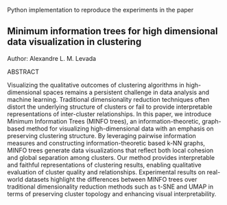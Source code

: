 Python implementation to reproduce the experiments in the paper

## Minimum information trees for high dimensional data visualization in clustering   
Author: Alexandre L. M. Levada

ABSTRACT

Visualizing the qualitative outcomes of clustering algorithms in high-dimensional spaces remains a persistent challenge
in data analysis and machine learning. Traditional dimensionality reduction techniques often distort the underlying 
structure of clusters or fail to provide interpretable representations of inter-cluster relationships. In this paper, 
we introduce Minimum Information Trees (MINFO trees), an information-theoretic, graph-based method for visualizing 
high-dimensional data with an emphasis on preserving clustering structure. By leveraging pairwise information measures 
and constructing information-theoretic based k-NN graphs, MINFO trees generate data visualizations that reflect both 
local cohesion and global separation among clusters. Our method provides interpretable and faithful representations of
clustering results, enabling qualitative evaluation of cluster quality and relationships. Experimental results on 
real-world datasets highlight the differences between MINFO trees over traditional dimensionality reduction methods 
such as t-SNE and UMAP in terms of preserving cluster topology and enhancing visual interpretability.
